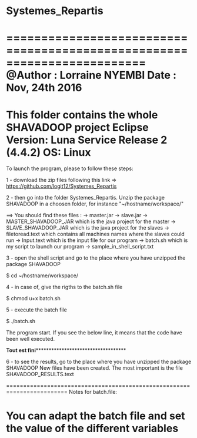 # Systemes_Repartis
========================================================================
@Author : Lorraine NYEMBI
Date : Nov, 24th 2016
========================================================================
This folder contains the whole SHAVADOOP project 
Eclipse Version: Luna Service Release 2 (4.4.2)
OS: Linux
========================================================================

To launch the program, please to follow these steps:

1 - download the zip files following this link => https://github.com/logit12/Systemes_Repartis

2 - then go into the folder Systemes_Repartis. Unzip the package SHAVADOOP in a choosen folder, for instance "~/hostname/workspace/"


==> You should find these files : 
	-> master.jar
	-> slave.jar
	-> MASTER_SHAVADOOP_JAR which is the java project for the master
	-> SLAVE_SHAVADOOP_JAR which is the java project for the slaves
	-> filetoread.text which contains all machines names where the slaves could run
        -> Input.text which is the input file for our program
	-> batch.sh which is my script to launch our program
	-> sample_in_shell_script.txt 

3 - open the shell script and go to the place where you have unzipped the package SHAVADOOP

$ cd ~/hostname/workspace/

4 - in case of, give the rigths to the batch.sh file

$ chmod u+x batch.sh

5 - execute the batch file

$ ./batch.sh

The program start. If you see the below line, it means that the code have been well executed.

****************Tout est fini***************************************************

6 - to see the results, go to the place where you have unzipped the package SHAVADOOP
New files have been created. The most important is the file SHAVADOOP_RESULTS.text

========================================================================
Notes for batch.file:

You can adapt the batch file and set the value of the different variables
========================================================================
